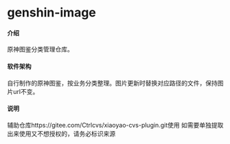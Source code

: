 # genshin-image

#### 介绍
原神图鉴分类管理仓库。

#### 软件架构
自行制作的原神图鉴，按业务分类整理。图片更新时替换对应路径的文件，保持图片url不变。

#### 说明
辅助仓库https://gitee.com/Ctrlcvs/xiaoyao-cvs-plugin.git使用
如需要单独提取出来使用又不想授权的，请务必标识来源